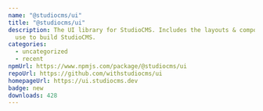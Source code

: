 ```yaml
---
name: "@studiocms/ui"
title: "@studiocms/ui"
description: The UI library for StudioCMS. Includes the layouts & components we
  use to build StudioCMS.
categories:
  - uncategorized
  - recent
npmUrl: https://www.npmjs.com/package/@studiocms/ui
repoUrl: https://github.com/withstudiocms/ui
homepageUrl: https://ui.studiocms.dev
badge: new
downloads: 428
---
```

